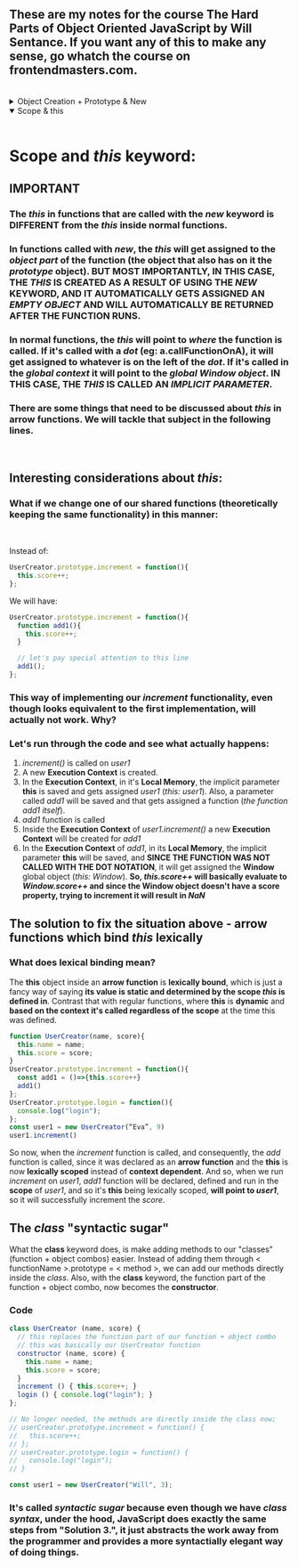 ## These are my notes for the course The Hard Parts of Object Oriented JavaScript by Will Sentance. If you want any of this to make any sense, go whatch the course on frontendmasters.com.
<br>


<details>
<summary>Object Creation + Prototype & New</summary>
<br>

# Object Creation + Prototype & New:

## Ways of storing data and functionality
<br>

### Objects (object literals)
Store functions with their associated data!
<br>

Let's create some objects
```javascript
// One way of creating an object literal

const user1 = {
  name: "Phil",
  score: 4,
  increment: function() {
    user1.score++;
  }
};

user1.increment(); //user1.score => 5


// Another way, using dot notation

const user2 = {}; //create an empty object
user2.name = "Julia"; //assign properties to that object
user2.score = 5;
user2.increment = function() {
  user2.score++;
};


// Creating user3 using Object.create

const user3 = Object.create(null); // whatever we pass into it, will always return an empty object
user3.name = "Eva";
user3.score = 9;
user3.increment = function() {
  user3.score++;
};
```

It's pretty obvious that by creating objects (*users* in our case) in this way, we are breaking the DRY principle. Meaning, for each *user* we want to create, we have to write the same code and functionality.
<br>

### Solution 1. Generate objects using a function
```javascript
function userCreator(name, score) {
  const newUser = {};
  newUser.name = name;
  newUser.score = score;
  newUser.increment = function() {
    newUser.score++;
  };
  return newUser;
};

const user1 = userCreator("Phil", 4);
const user2 = userCreator("Julia", 5);
user1.increment()
```
### Problems:
Each time we create a new user we make space in our computer's memory for all our data and functions. But our functions are just copies.
<br>

### Having seen solution 1. what do we want ideally?
To store the increment function in just one object and have the **interpreter**, if it doesn't find the function on *user1*, look up to that object to check if it's there.

### Solution 2. Using the prototype chain and making the link with *Object.create()* technique
```javascript
function userCreator (name, score) {
  const newUser = Object.create(userFunctionStore);
  newUser.name = name;
  newUser.score = score;
  return newUser;
};

const userFunctionStore = {
  increment: function(){this.score++;},
  login: function(){console.log("You're loggedin");}
};

const user1 = userCreator("Phil", 4);
const user2 = userCreator("Julia", 5);
user1.increment();
```
In this way, if the **interpreter** doesn't find **.increment** on *user1*, it looks up the **prototype chain** to the next object and finds **.increment** 1 level up.  
But how does this happen? The *user1* object will have a hidden property **_ _proto\_ _** which, when we create an object using *Object.create(objectPassed)*, will be set to point to *objectPassed*.
So in our example, the interpreter looks into *user1* for its *.increment* method, doesn't find it, then looks into its **_ _proto\_ _**, sees that it links to *userFunctionStore*, looks into that object, and finds the method.
<br>

### Solution 3. Introducing the keyword that automates the hard work: new
```javascript
const user1 = new userCreator("Phil", 4)
```
When we call the constructor function with new in front we automate 3 things
1. Create a new *user* object
2. Return the new *user* object
3. The new *user* object that was returned will have its **_ _proto\_ _** property link to the **prototype** object from *userCreator*

### Interlude - functions are both objects and functions 
```javascript
function multiplyBy2(num){
  return num*2
}

multiplyBy2.stored = 5
// when called with ( ), multiplyBy2 does its "function" duties
multiplyBy2(3) // 6

// whe used with "dot", it does its "object" duties
console.log(multiplyBy2.stored) // 5
console.log(multiplyBy2.prototype) // {}
```
<br>

### So what does the fact that functions are both functions and object have to do with the *new* keyword?
The fact that all functions have a default property on their object version, called **prototype**, which is itself an object - makes it possible to replace our *functionStore* object.

```javascript
function UserCreator(name, score){
  this.name = name;
  this.score = score;
}

UserCreator.prototype.increment = function(){
  this.score++;
};
UserCreator.prototype.login = function(){
  console.log("login");
};

const user1 = new UserCreator(“Eva”, 9)
user1.increment()
```

So lets's focus on the main things tha happen when this code runs:  
* The *user1* constant will be saved in the **Global Memory**, and at first it will be uninitialized.
* The function *UserCreator* will be run with arguments "Eva" and 9, but since it has the **new** keyword in front of it some special things will happen in the function's **Execution Context** in **Local Memory**:  
  * The *name* and *score* parameters will be initialized with the arguments passed into the function
  * A local variable called **this** will also be saved in **Local Memory** and initialized as an empty object.
  * The **this** object will receive two properties called *name* and *score* each having assigned their respective value ("Eva", 9). **BUT**, thanks to the **new** keyword, another parameter will be added to the **this** object, called **_ _proto\_ _**, which is a hidden parameter and will link to *userCreator*'s **prototype** object  
  * The object assigned to **this** will be returned.
* Now *user1* is initialized with the object that was returned from calling *UserCreator*  
* When we call *user1.increment()* the JS interpeter will look inside *user1* for the *.increment* method, will not find it, then it will look on *user1*'s **_ _proto\_ _** property which links to the **prototype** object on *userCreator*, and on that object, the *.increment* method will be found and called.
</details>

<details open>
<summary>Scope & this</summary>
<br>

# Scope and *this* keyword:

## IMPORTANT
### The *this* in functions that are called with the *new* keyword is DIFFERENT from the *this* inside normal functions.
### In functions called with *new*, the *this* will get assigned to the *object part* of the function (the object that also has on it the *prototype* object). BUT MOST IMPORTANTLY, IN THIS CASE, THE *THIS* IS CREATED AS A RESULT OF USING THE *NEW* KEYWORD, AND IT AUTOMATICALLY GETS ASSIGNED AN *EMPTY OBJECT* AND WILL AUTOMATICALLY BE RETURNED AFTER THE FUNCTION RUNS.
### In normal functions, the *this* will point to *where* the function is called. If it's called with a *dot* (eg: a.callFunctionOnA), it will get assigned to whatever is on the left of the *dot*. If it's called in the *global context* it will point to the *global Window object*. IN THIS CASE, THE *THIS* IS CALLED AN *IMPLICIT PARAMETER*.
### There are some things that need to be discussed about *this* in arrow functions. We will tackle that subject in the following lines.
<br>

## Interesting considerations about *this*:
### What if we change one of our shared functions (theoretically keeping the same functionality) in this manner:  
<br>

Instead of:
```javascript
UserCreator.prototype.increment = function(){
  this.score++;
};
```

We will have:
```javascript
UserCreator.prototype.increment = function(){
  function add1(){
    this.score++;
  }

  // let's pay special attention to this line
  add1();
};
```

### This way of implementing our *increment* functionality, even though looks equivalent to the first implementation, will actually not work. Why?
### Let's run through the code and see what actually happens:
1. *increment()* is called on *user1*
2. A new **Execution Context** is created.
3. In the **Execution Context**, in it's **Local Memory**, the implicit parameter **this** is saved and gets assigned *user1* (*this: user1*). Also, a parameter called *add1* will be saved and that gets assigned a function (*the function add1 itself*).
4. *add1* function is called
5. Inside the **Execution Context** of *user1.increment()* a new **Execution Context** will be created for *add1*
6. In the **Execution Context** of *add1*, in its **Local Memory**, the implicit parameter **this** will be saved, and **SINCE THE FUNCTION WAS NOT CALLED WITH THE DOT NOTATION**, it will get assigned the **Window** global object (*this: Window*). **So, *this.score++* will basically evaluate to *Window.score++* and since the Window object doesn't have a score property, trying to increment it will result in *NaN*** 


## The solution to fix the situation above - arrow functions which bind *this* lexically

### What does lexical binding mean?
The **this** object inside an **arrow function** is **lexically bound**, which is just a fancy way of saying **its value is static and determined by the scope *this* is defined in**. Contrast that with regular functions, where **this** is **dynamic** and **based on the context it's called regardless of the scope** at the time this was defined.

```javascript
function UserCreator(name, score){
  this.name = name;
  this.score = score;
}
UserCreator.prototype.increment = function(){
  const add1 = ()=>{this.score++}
  add1()
};
UserCreator.prototype.login = function(){
  console.log("login");
};
const user1 = new UserCreator(“Eva”, 9)
user1.increment()
```

So now, when the *increment* function is called, and consequently, the *add* function is called, since it was declared as an **arrow function** and the **this** is now **lexically scoped** instead of **context dependent**. And so, when we run *increment* on *user1*, *add1* function will be declared, defined and run in the **scope** of *user1*, and so it's **this** being lexically scoped, **will point to *user1***, so it will successfully increment the *score*.
<br>

## The *class* "syntactic sugar"
What the **class** keyword does, is make adding methods to our "classes" (function + object combos) easier. Instead of adding them through < functionName >.prototype = < method >, we can add our methods directly inside the *class*.  Also, with the **class** keyword, the function part of the function + object combo, now becomes the **constructor**. 
### Code
```javascript
class UserCreator (name, score) {
  // this replaces the function part of our function + object combo
  // this was basically our UserCreator function
  constructor (name, score) {
    this.name = name;
    this.score = score;
  }
  increment () { this.score++; }
  login () { console.log("login"); }
};

// No longer needed, the methods are directly inside the class now;
// userCreator.prototype.increment = function() {
//   this.score++;
// };
// userCreator.prototype.login = function() {
//   console.log("login");
// }

const user1 = new UserCreator("Will", 3);
```

### It's called *syntactic sugar* because even though we have *class syntax*, under the hood, JavaScript does exactly the same steps from "Solution 3.", it just abstracts the work away from the programmer and provides a more syntactially elegant way of doing things.
</details>